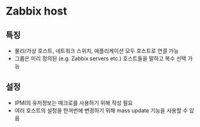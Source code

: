 # Zabbix host

## 특징

- 물리/가상 호스트, 네트워크 스위치, 애플리케이션 모두 호스트로 연결 가능
- 그룹은 미리 정의된 (e.g. Zabbix servers etc.) 호스트들을 말하고 복수 선택 가능

## 설정

- IPMI의 유저정보는 매크로를 사용하기 위해 작성 필요
- 여러 호스트의 설정을 한꺼번에 변경하기 위해 mass update 기능을 사용할 수 있음
